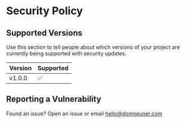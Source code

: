 # Security Policy

## Supported Versions

Use this section to tell people about which versions of your project are
currently being supported with security updates.

| Version  | Supported          |
| -------  | ------------------ |
| v1.0.0   | :white_check_mark: |

## Reporting a Vulnerability

Found an issue? Open an issue or email hello@domneuner.com

